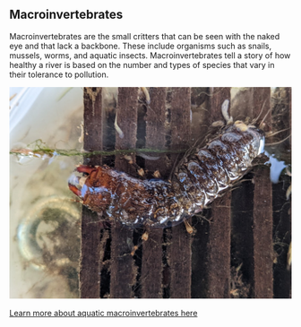## Macroinvertebrates

Macroinvertebrates are the small critters that can be seen with the naked eye and that lack a backbone. These include organisms such as snails, mussels, worms, and aquatic insects. Macroinvertebrates tell a story of how healthy a river is based on the number and types of species that vary in their tolerance to pollution.

![Here is a hellgrammite, a macroinvertebrate that can only survive in well-oxygenated water](hellgrammite%202022.jpg "Text to show on mouseover")

[Learn more about aquatic macroinvertebrates here]

[Learn more about aquatic macroinvertebrates here]: https://www.macroinvertebrates.org/